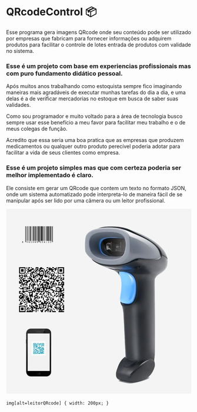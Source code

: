 # QRcodeControl :package:

Esse programa gera imagens QRcode onde seu conteúdo pode ser utilizado por empresas que fabricam para fornecer informações ou adquirem produtos para facilitar o controle de lotes entrada de produtos com validade no sistema.

### Esse é um projeto com base em experiencias profissionais mas com puro fundamento didático pessoal.

Após muitos anos trabalhando como estoquista sempre fico imaginando maneiras mais agradáveis de executar munhas tarefas do dia a dia, e uma delas é a de verificar mercadorias no estoque em busca de saber suas validades.

Como sou programador e muito voltado para a área de tecnologia busco sempre usar esse benefício a meu favor para facilitar meu trabalho e o de meus colegas de função.

Acredito que essa seria uma boa pratica que as empresas que produzem medicamentos ou qualquer outro produto perecível poderia adotar para facilitar a vida de seus clientes como empresa.

### Esse é um projeto simples mas que com certeza poderia ser melhor implementado é claro.

Ele consiste em gerar um QRcode que contem um texto no formato JSON, onde um sistema automatizado pode interpreta-lo de maneira fácil de se manipular após ser lido por uma câmera ou um leitor profissional.

![leitorQRcode](statics/leitorQRcode.png)

```
img[alt=leitorQRcode] { width: 200px; }
```

